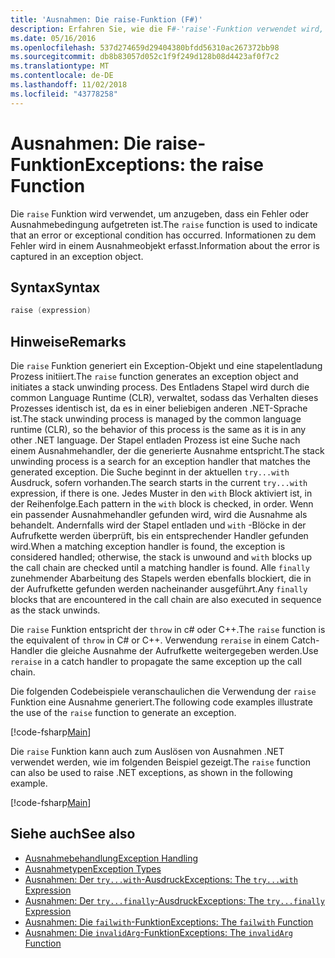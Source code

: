 ```yaml
---
title: 'Ausnahmen: Die raise-Funktion (F#)'
description: Erfahren Sie, wie die F#-'raise'-Funktion verwendet wird, um anzugeben, dass ein Fehler oder Ausnahmebedingung aufgetreten ist.
ms.date: 05/16/2016
ms.openlocfilehash: 537d274659d29404380bfdd56310ac267372bb98
ms.sourcegitcommit: db8b83057d052c1f9f249d128b08d4423af0f7c2
ms.translationtype: MT
ms.contentlocale: de-DE
ms.lasthandoff: 11/02/2018
ms.locfileid: "43778258"
---
```

# <a name="exceptions-the-raise-function"></a><span data-ttu-id="b49d5-103">Ausnahmen: Die raise-Funktion</span><span class="sxs-lookup"><span data-stu-id="b49d5-103">Exceptions: the raise Function</span></span>

<span data-ttu-id="b49d5-104">Die `raise` Funktion wird verwendet, um anzugeben, dass ein Fehler oder Ausnahmebedingung aufgetreten ist.</span><span class="sxs-lookup"><span data-stu-id="b49d5-104">The `raise` function is used to indicate that an error or exceptional condition has occurred.</span></span> <span data-ttu-id="b49d5-105">Informationen zu dem Fehler wird in einem Ausnahmeobjekt erfasst.</span><span class="sxs-lookup"><span data-stu-id="b49d5-105">Information about the error is captured in an exception object.</span></span>

## <a name="syntax"></a><span data-ttu-id="b49d5-106">Syntax</span><span class="sxs-lookup"><span data-stu-id="b49d5-106">Syntax</span></span>

```fsharp
raise (expression)
```

## <a name="remarks"></a><span data-ttu-id="b49d5-107">Hinweise</span><span class="sxs-lookup"><span data-stu-id="b49d5-107">Remarks</span></span>

<span data-ttu-id="b49d5-108">Die `raise` Funktion generiert ein Exception-Objekt und eine stapelentladung Prozess initiiert.</span><span class="sxs-lookup"><span data-stu-id="b49d5-108">The `raise` function generates an exception object and initiates a stack unwinding process.</span></span> <span data-ttu-id="b49d5-109">Des Entladens Stapel wird durch die common Language Runtime (CLR), verwaltet, sodass das Verhalten dieses Prozesses identisch ist, da es in einer beliebigen anderen .NET-Sprache ist.</span><span class="sxs-lookup"><span data-stu-id="b49d5-109">The stack unwinding process is managed by the common language runtime (CLR), so the behavior of this process is the same as it is in any other .NET language.</span></span> <span data-ttu-id="b49d5-110">Der Stapel entladen Prozess ist eine Suche nach einem Ausnahmehandler, der die generierte Ausnahme entspricht.</span><span class="sxs-lookup"><span data-stu-id="b49d5-110">The stack unwinding process is a search for an exception handler that matches the generated exception.</span></span> <span data-ttu-id="b49d5-111">Die Suche beginnt in der aktuellen `try...with` Ausdruck, sofern vorhanden.</span><span class="sxs-lookup"><span data-stu-id="b49d5-111">The search starts in the current `try...with` expression, if there is one.</span></span> <span data-ttu-id="b49d5-112">Jedes Muster in den `with` Block aktiviert ist, in der Reihenfolge.</span><span class="sxs-lookup"><span data-stu-id="b49d5-112">Each pattern in the `with` block is checked, in order.</span></span> <span data-ttu-id="b49d5-113">Wenn ein passender Ausnahmehandler gefunden wird, wird die Ausnahme als behandelt. Andernfalls wird der Stapel entladen und `with` -Blöcke in der Aufrufkette werden überprüft, bis ein entsprechender Handler gefunden wird.</span><span class="sxs-lookup"><span data-stu-id="b49d5-113">When a matching exception handler is found, the exception is considered handled; otherwise, the stack is unwound and `with` blocks up the call chain are checked until a matching handler is found.</span></span> <span data-ttu-id="b49d5-114">Alle `finally` zunehmender Abarbeitung des Stapels werden ebenfalls blockiert, die in der Aufrufkette gefunden werden nacheinander ausgeführt.</span><span class="sxs-lookup"><span data-stu-id="b49d5-114">Any `finally` blocks that are encountered in the call chain are also executed in sequence as the stack unwinds.</span></span>

<span data-ttu-id="b49d5-115">Die `raise` Funktion entspricht der `throw` in c# oder C++.</span><span class="sxs-lookup"><span data-stu-id="b49d5-115">The `raise` function is the equivalent of `throw` in C# or C++.</span></span> <span data-ttu-id="b49d5-116">Verwendung `reraise` in einem Catch-Handler die gleiche Ausnahme der Aufrufkette weitergegeben werden.</span><span class="sxs-lookup"><span data-stu-id="b49d5-116">Use `reraise` in a catch handler to propagate the same exception up the call chain.</span></span>

<span data-ttu-id="b49d5-117">Die folgenden Codebeispiele veranschaulichen die Verwendung der `raise` Funktion eine Ausnahme generiert.</span><span class="sxs-lookup"><span data-stu-id="b49d5-117">The following code examples illustrate the use of the `raise` function to generate an exception.</span></span>

[!code-fsharp[Main](../../../../samples/snippets/fsharp/lang-ref-2/snippet5801.fs)]

<span data-ttu-id="b49d5-118">Die `raise` Funktion kann auch zum Auslösen von Ausnahmen .NET verwendet werden, wie im folgenden Beispiel gezeigt.</span><span class="sxs-lookup"><span data-stu-id="b49d5-118">The `raise` function can also be used to raise .NET exceptions, as shown in the following example.</span></span>

[!code-fsharp[Main](../../../../samples/snippets/fsharp/lang-ref-2/snippet5802.fs)]

## <a name="see-also"></a><span data-ttu-id="b49d5-119">Siehe auch</span><span class="sxs-lookup"><span data-stu-id="b49d5-119">See also</span></span>

- [<span data-ttu-id="b49d5-120">Ausnahmebehandlung</span><span class="sxs-lookup"><span data-stu-id="b49d5-120">Exception Handling</span></span>](index.md)
- [<span data-ttu-id="b49d5-121">Ausnahmetypen</span><span class="sxs-lookup"><span data-stu-id="b49d5-121">Exception Types</span></span>](exception-types.md)
- [<span data-ttu-id="b49d5-122">Ausnahmen: Der `try...with`-Ausdruck</span><span class="sxs-lookup"><span data-stu-id="b49d5-122">Exceptions: The `try...with` Expression</span></span>](the-try-with-expression.md)
- [<span data-ttu-id="b49d5-123">Ausnahmen: Der `try...finally`-Ausdruck</span><span class="sxs-lookup"><span data-stu-id="b49d5-123">Exceptions: The `try...finally` Expression</span></span>](the-try-finally-expression.md)
- [<span data-ttu-id="b49d5-124">Ausnahmen: Die `failwith`-Funktion</span><span class="sxs-lookup"><span data-stu-id="b49d5-124">Exceptions: The `failwith` Function</span></span>](the-failwith-function.md)
- [<span data-ttu-id="b49d5-125">Ausnahmen: Die `invalidArg`-Funktion</span><span class="sxs-lookup"><span data-stu-id="b49d5-125">Exceptions: The `invalidArg` Function</span></span>](the-invalidArg-function.md)
